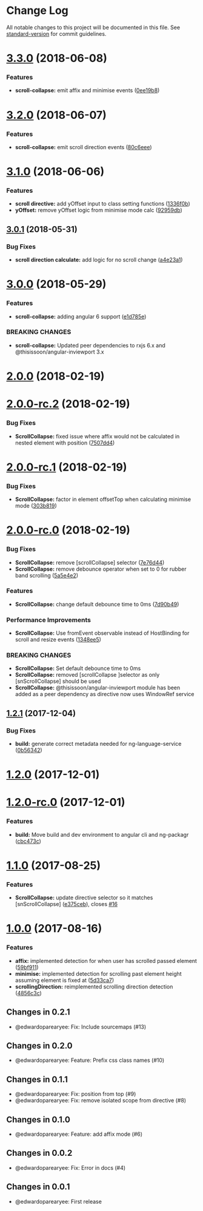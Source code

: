 # Change Log

All notable changes to this project will be documented in this file. See [standard-version](https://github.com/conventional-changelog/standard-version) for commit guidelines.

<a name="3.3.0"></a>
# [3.3.0](https://github.com/thisissoon/angular-scroll-collapse/compare/v3.2.0...v3.3.0) (2018-06-08)


### Features

* **scroll-collapse:** emit affix and minimise events ([0ee19b8](https://github.com/thisissoon/angular-scroll-collapse/commit/0ee19b8))



<a name="3.2.0"></a>
# [3.2.0](https://github.com/thisissoon/angular-scroll-collapse/compare/v3.1.0...v3.2.0) (2018-06-07)


### Features

* **scroll-collapse:** emit scroll direction events ([80c6eee](https://github.com/thisissoon/angular-scroll-collapse/commit/80c6eee))



<a name="3.1.0"></a>
# [3.1.0](https://github.com/thisissoon/angular-scroll-collapse/compare/v3.0.1...v3.1.0) (2018-06-06)


### Features

* **scroll directive:** add yOffset input to class setting functions ([1336f0b](https://github.com/thisissoon/angular-scroll-collapse/commit/1336f0b))
* **yOffset:** remove yOffset logic from minimise mode calc ([92959db](https://github.com/thisissoon/angular-scroll-collapse/commit/92959db))



<a name="3.0.1"></a>
## [3.0.1](https://github.com/thisissoon/angular-scroll-collapse/compare/v3.0.0...v3.0.1) (2018-05-31)


### Bug Fixes

* **scroll direction calculate:** add logic for no scroll change ([a4e23a1](https://github.com/thisissoon/angular-scroll-collapse/commit/a4e23a1))



<a name="3.0.0"></a>
# [3.0.0](https://github.com/thisissoon/angular-scroll-collapse/compare/v2.0.0...v3.0.0) (2018-05-29)


### Features

* **scroll-collapse:** adding angular 6 support ([e1d785e](https://github.com/thisissoon/angular-scroll-collapse/commit/e1d785e))


### BREAKING CHANGES

* **scroll-collapse:** Updated peer dependencies to rxjs 6.x and @thisissoon/angular-inviewport 3.x



<a name="2.0.0"></a>
# [2.0.0](https://github.com/thisissoon/angular-scroll-collapse/compare/v2.0.0-rc.2...v2.0.0) (2018-02-19)



<a name="2.0.0-rc.2"></a>
# [2.0.0-rc.2](https://github.com/thisissoon/angular-scroll-collapse/compare/v2.0.0-rc.1...v2.0.0-rc.2) (2018-02-19)


### Bug Fixes

* **ScrollCollapse:** fixed issue where affix would not be calculated in nested element with position ([7507dd4](https://github.com/thisissoon/angular-scroll-collapse/commit/7507dd4))



<a name="2.0.0-rc.1"></a>
# [2.0.0-rc.1](https://github.com/thisissoon/angular-scroll-collapse/compare/v2.0.0-rc.0...v2.0.0-rc.1) (2018-02-19)


### Bug Fixes

* **ScrollCollapse:** factor in element offsetTop when calculating minimise mode ([303b819](https://github.com/thisissoon/angular-scroll-collapse/commit/303b819))



<a name="2.0.0-rc.0"></a>
# [2.0.0-rc.0](https://github.com/thisissoon/angular-scroll-collapse/compare/v1.2.1...v2.0.0-rc.0) (2018-02-19)


### Bug Fixes

* **ScrollCollapse:** remove [scrollCollapse] selector ([7e76d44](https://github.com/thisissoon/angular-scroll-collapse/commit/7e76d44))
* **ScrollCollapse:** remove debounce operator when set to 0 for rubber band scrolling ([5a5e4e2](https://github.com/thisissoon/angular-scroll-collapse/commit/5a5e4e2))


### Features

* **ScrollCollapse:** change default debounce time to 0ms ([7d90b49](https://github.com/thisissoon/angular-scroll-collapse/commit/7d90b49))


### Performance Improvements

* **ScrollCollapse:** Use fromEvent observable instead of HostBinding for scroll and resize events ([1348ee5](https://github.com/thisissoon/angular-scroll-collapse/commit/1348ee5))


### BREAKING CHANGES

* **ScrollCollapse:** Set default debounce time to 0ms
* **ScrollCollapse:** removed [scrollCollapse ]selector as only [snScrollCollapse] should be used
* **ScrollCollapse:** @thisissoon/angular-inviewport module has been added as a peer dependency as
directive now uses WindowRef service



<a name="1.2.1"></a>
## [1.2.1](https://github.com/thisissoon/angular-scroll-collapse/compare/v1.2.0...v1.2.1) (2017-12-04)


### Bug Fixes

* **build:** generate correct metadata needed for ng-language-service ([0b56342](https://github.com/thisissoon/angular-scroll-collapse/commit/0b56342))



<a name="1.2.0"></a>
# [1.2.0](https://github.com/thisissoon/angular-scroll-collapse/compare/v1.2.0-rc.0...v1.2.0) (2017-12-01)



<a name="1.2.0-rc.0"></a>
# [1.2.0-rc.0](https://github.com/thisissoon/angular-scroll-collapse/compare/v1.1.0...v1.2.0-rc.0) (2017-12-01)


### Features

* **build:** Move build and dev environment to angular cli and ng-packagr ([cbc473c](https://github.com/thisissoon/angular-scroll-collapse/commit/cbc473c))



<a name="1.1.0"></a>
# [1.1.0](https://github.com/thisissoon/angular-scroll-collapse/compare/v1.0.0...v1.1.0) (2017-08-25)


### Features

* **ScrollCollapse:** update directive selector so it matches [snScrollCollapse] ([e375ceb](https://github.com/thisissoon/angular-scroll-collapse/commit/e375ceb)), closes [#16](https://github.com/thisissoon/angular-scroll-collapse/issues/16)



<a name="1.0.0"></a>
# [1.0.0](https://github.com/thisissoon/angular-scroll-collapse/compare/v0.2.1...v1.0.0) (2017-08-16)


### Features

* **affix:** implemented detection for when user has scrolled passed element ([59bf911](https://github.com/thisissoon/angular-scroll-collapse/commit/59bf911))
* **minimise:** implemented detection for scrolling past element height assuming element is fixed at ([5d33ca7](https://github.com/thisissoon/angular-scroll-collapse/commit/5d33ca7))
* **scrollingDirection:** reimplemented scrolling direction detection ([4856c3c](https://github.com/thisissoon/angular-scroll-collapse/commit/4856c3c))



## Changes in 0.2.1

 * @edwardoparearyee: Fix: Include sourcemaps (#13)

## Changes in 0.2.0

 * @edwardoparearyee: Feature: Prefix css class names (#10)

## Changes in 0.1.1

 * @edwardoparearyee: Fix: position from top (#9)
 * @edwardoparearyee: Fix: remove isolated scope from directive (#8)

## Changes in 0.1.0

 * @edwardoparearyee: Feature: add affix mode (#6)

## Changes in 0.0.2

 * @edwardoparearyee: Fix: Error in docs (#4)

## Changes in 0.0.1

 * @edwardoparearyee: First release
